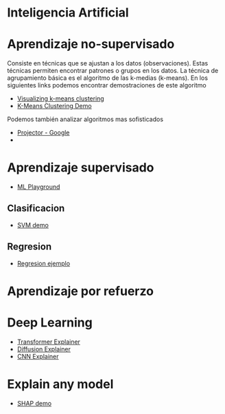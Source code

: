 # Inteligencia Artificial

# Aprendizaje no-supervisado
Consiste en técnicas que se ajustan a los datos (observaciones). Estas técnicas permiten encontrar patrones o grupos en los datos. La técnica de agrupamiento básica es el algoritmo de las k-medias (k-means). En los siguientes links podemos encontrar demostraciones de este algoritmo
* [Visualizing k-means clustering](https://www.naftaliharris.com/blog/visualizing-k-means-clustering/)
* [K-Means Clustering Demo](https://user.ceng.metu.edu.tr/~akifakkus/courses/ceng574/k-means/)

Podemos también analizar algoritmos mas sofisticados 
* [Projector - Google](https://projector.tensorflow.org/)
* []()

# Aprendizaje supervisado
* [ML Playground](https://ml-playground.com/)
## Clasificacion
* [SVM demo](https://greitemann.dev/svm-demo)
## Regresion
* [Regresion ejemplo](https://appregression-gvxzp9puusjuz6h69ycpis.streamlit.app/)
  
# Aprendizaje por refuerzo

# Deep Learning
* [Transformer Explainer](https://poloclub.github.io/transformer-explainer/)
* [Diffusion Explainer](https://poloclub.github.io/diffusion-explainer/)
* [CNN Explainer](https://poloclub.github.io/cnn-explainer/)

# Explain any model
* [SHAP demo](https://poloclub.github.io/webshap/)
